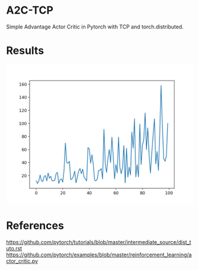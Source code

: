 # A2C-TCP

Simple Advantage Actor Critic in Pytorch with TCP and torch.distributed.

# Results

![CartPole](rewards.png)

# References

https://github.com/pytorch/tutorials/blob/master/intermediate_source/dist_tuto.rst
https://github.com/pytorch/examples/blob/master/reinforcement_learning/actor_critic.py
